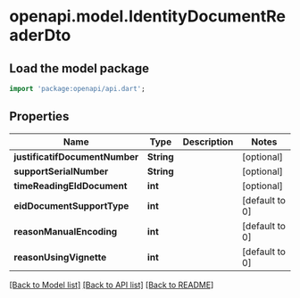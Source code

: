 # openapi.model.IdentityDocumentReaderDto

## Load the model package
```dart
import 'package:openapi/api.dart';
```

## Properties
Name | Type | Description | Notes
------------ | ------------- | ------------- | -------------
**justificatifDocumentNumber** | **String** |  | [optional] 
**supportSerialNumber** | **String** |  | [optional] 
**timeReadingEIdDocument** | **int** |  | [optional] 
**eidDocumentSupportType** | **int** |  | [default to 0]
**reasonManualEncoding** | **int** |  | [default to 0]
**reasonUsingVignette** | **int** |  | [default to 0]

[[Back to Model list]](../README.md#documentation-for-models) [[Back to API list]](../README.md#documentation-for-api-endpoints) [[Back to README]](../README.md)


